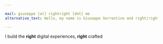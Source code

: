 ```yaml
---

mail: giuseppe [at] rightright [dot] me
alternative_text: Hello, my name is Giuseppe Sorrentino and right|right is my personal brand.

---
```


I build the **right** digital experiences, **right** crafted